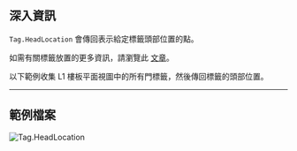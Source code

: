 ## 深入資訊
`Tag.HeadLocation` 會傳回表示給定標籤頭部位置的點。

如需有關標籤放置的更多資訊，請瀏覽此 [文章](https://help.autodesk.com/view/RVT/2025/CHT/?guid=GUID-555BB05A-3AFB-470D-BA3A-3A6C18ADD2A0)。

以下範例收集 L1 樓板平面視圖中的所有門標籤，然後傳回標籤的頭部位置。
___
## 範例檔案

![Tag.HeadLocation](./Revit.Elements.Tag.HeadLocation_img.jpg)
